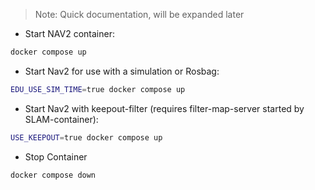 >Note: Quick documentation, will be expanded later

- Start NAV2 container:
```bash
docker compose up
```

- Start Nav2 for use with a simulation or Rosbag:
```bash
EDU_USE_SIM_TIME=true docker compose up
```

- Start Nav2 with keepout-filter (requires filter-map-server started by SLAM-container):
```bash
USE_KEEPOUT=true docker compose up
```

- Stop Container
```bash
docker compose down
```